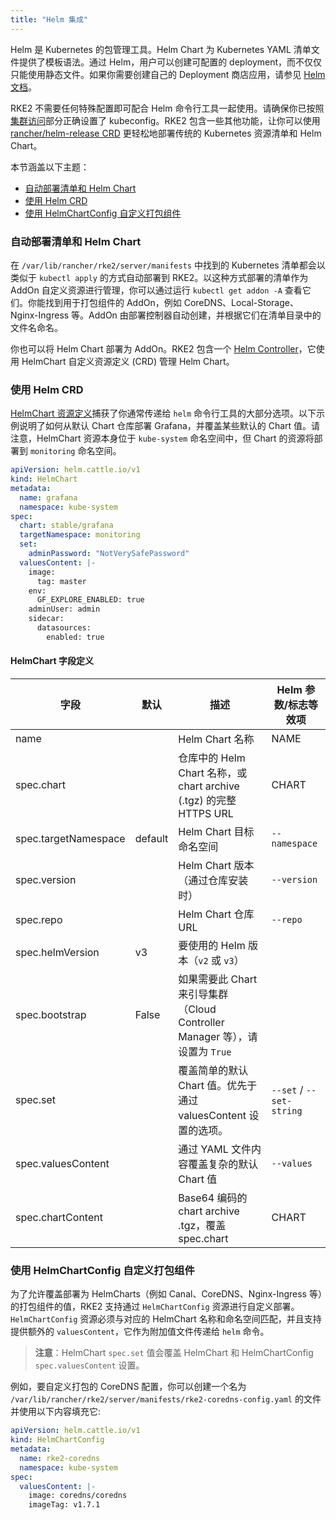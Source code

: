 ```yaml
---
title: "Helm 集成"
---
```


Helm 是 Kubernetes 的包管理工具。Helm Chart 为 Kubernetes YAML 清单文件提供了模板语法。通过 Helm，用户可以创建可配置的 deployment，而不仅仅只能使用静态文件。如果你需要创建自己的 Deployment 商店应用，请参见 [Helm 文档](https://helm.sh/docs/intro/quickstart/)。

RKE2 不需要任何特殊配置即可配合 Helm 命令行工具一起使用。请确保你已按照[集群访问](./cluster_access.md)部分正确设置了 kubeconfig。RKE2 包含一些其他功能，让你可以使用 [rancher/helm-release CRD](#使用-helm-crd) 更轻松地部署传统的 Kubernetes 资源清单和 Helm Chart。

本节涵盖以下主题：

- [自动部署清单和 Helm Chart](#自动部署清单和-helm-chart)
- [使用 Helm CRD](#使用-helm-crd)
- [使用 HelmChartConfig 自定义打包组件](#使用-helmchartconfig-自定义打包组件)

### 自动部署清单和 Helm Chart

在 `/var/lib/rancher/rke2/server/manifests` 中找到的 Kubernetes 清单都会以类似于 `kubectl apply` 的方式自动部署到 RKE2。以这种方式部署的清单作为 AddOn 自定义资源进行管理，你可以通过运行 `kubectl get addon -A` 查看它们。你能找到用于打包组件的 AddOn，例如 CoreDNS、Local-Storage、Nginx-Ingress 等。AddOn 由部署控制器自动创建，并根据它们在清单目录中的文件名命名。

你也可以将 Helm Chart 部署为 AddOn。RKE2 包含一个 [Helm Controller](https://github.com/k3s-io/helm-controller)，它使用 HelmChart 自定义资源定义 (CRD) 管理 Helm Chart。

### 使用 Helm CRD

[HelmChart 资源定义](https://github.com/k3s-io/helm-controller#helm-controller)捕获了你通常传递给 `helm` 命令行工具的大部分选项。以下示例说明了如何从默认 Chart 仓库部署 Grafana，并覆盖某些默认的 Chart 值。请注意，HelmChart 资源本身位于 `kube-system` 命名空间中，但 Chart 的资源将部署到 `monitoring` 命名空间。

```yaml
apiVersion: helm.cattle.io/v1
kind: HelmChart
metadata:
  name: grafana
  namespace: kube-system
spec:
  chart: stable/grafana
  targetNamespace: monitoring
  set:
    adminPassword: "NotVerySafePassword"
  valuesContent: |-
    image:
      tag: master
    env:
      GF_EXPLORE_ENABLED: true
    adminUser: admin
    sidecar:
      datasources:
        enabled: true
```

#### HelmChart 字段定义

| 字段 | 默认 | 描述 | Helm 参数/标志等效项 |
|-------|---------|-------------|-------------------------------|
| name |   | Helm Chart 名称 | NAME |
| spec.chart |   | 仓库中的 Helm Chart 名称，或 chart archive (.tgz) 的完整 HTTPS URL | CHART |
| spec.targetNamespace | default | Helm Chart 目标命名空间 | `--namespace` |
| spec.version |   | Helm Chart 版本（通过仓库安装时） | `--version` |
| spec.repo |   | Helm Chart 仓库 URL | `--repo` |
| spec.helmVersion | v3 | 要使用的 Helm 版本（`v2` 或 `v3`） |  |
| spec.bootstrap | False | 如果需要此 Chart 来引导集群（Cloud Controller Manager 等），请设置为 `True` |  |
| spec.set |   | 覆盖简单的默认 Chart 值。优先于通过 valuesContent 设置的选项。 | `--set` / `--set-string` |
| spec.valuesContent |   | 通过 YAML 文件内容覆盖复杂的默认 Chart 值 | `--values` |
| spec.chartContent |   | Base64 编码的 chart archive .tgz，覆盖 spec.chart | CHART |

### 使用 HelmChartConfig 自定义打包组件

为了允许覆盖部署为 HelmCharts（例如 Canal、CoreDNS、Nginx-Ingress 等）的打包组件的值，RKE2 支持通过 `HelmChartConfig` 资源进行自定义部署。`HelmChartConfig` 资源必须与对应的 HelmChart 名称和命名空间匹配，并且支持提供额外的 `valuesContent`，它作为附加值文件传递给 `helm` 命令。

> **注意**：HelmChart `spec.set` 值会覆盖 HelmChart 和 HelmChartConfig `spec.valuesContent` 设置。

例如，要自定义打包的 CoreDNS 配置，你可以创建一个名为 `/var/lib/rancher/rke2/server/manifests/rke2-coredns-config.yaml` 的文件并使用以下内容填充它:

```yaml
apiVersion: helm.cattle.io/v1
kind: HelmChartConfig
metadata:
  name: rke2-coredns
  namespace: kube-system
spec:
  valuesContent: |-
    image: coredns/coredns
    imageTag: v1.7.1
```
